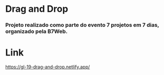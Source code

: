 # Drag and Drop

### Projeto realizado como parte do evento 7 projetos em 7 dias, organizado pela B7Web.

# Link 

https://gl-19-drag-and-drop.netlify.app/